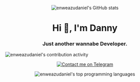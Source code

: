 
<p align="center"><img src="https://github-readme-stats.vercel.app/api?username=enweazudaniel&show_icons=true&theme=radical" alt="enweazudaniel's GitHub stats" /></p>

<h1 align="center">Hi 👋, I'm Danny</h1>
<h3 align="center">Just another wannabe Developer.</h3>

<p align="left"> <img src="https://komarev.com/ghpvc/?username=enweazudaniel" alt="enweazudaniel's contribution activity" /> </p>

<p align="center">
  <a href="https://t.me/dandollar1"><img src="https://img.shields.io/badge/-Contact%20me%20on%20Telegram-blue?style=flat-square&logo=telegram" alt="Contact me on Telegram"></a>
</p>

<p align="center"><img src="https://github-readme-stats.vercel.app/api/top-langs/?username=enweazudaniel&layout=compact" alt="enweazudaniel's top programming languages" /></p>
